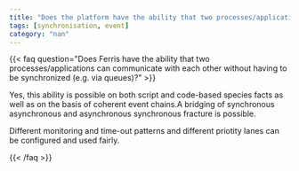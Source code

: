 ```yaml
---
title: "Does the platform have the ability that two processes/applications can communicate with each other without having to be synchronized (e.g. via queues)?"
tags: [synchronisation, event]
category: "nan"
---
```


<!-- QUESTION -->

{{< faq question="Does Ferris have the ability that two processes/applications can communicate with each other without having to be synchronized (e.g. via queues)?" >}}

<!-- ANSWER -->

Yes, this ability is possible on both script and code-based species facts as well as on the basis of coherent event chains.A bridging of synchronous asynchronous and asynchronous synchronous fracture is possible.

Different monitoring and time-out patterns and different priotity lanes can be configured and used fairly.

{{< /faq >}}
